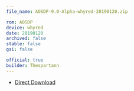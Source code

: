 ```yaml
---
file_name: AOSDP-9.0-Alpha-whyred-20190120.zip

rom: AOSDP
device: whyred
date: 20190120
archived: false
stable: false
gsi: false

official: true
builder: Thespartann
---
```


<!-- Insert downloads here: -->

* [Direct Download](https://par01.downloads.aosdp.com/AOSDP-9.0-Alpha-whyred-20190120/)
